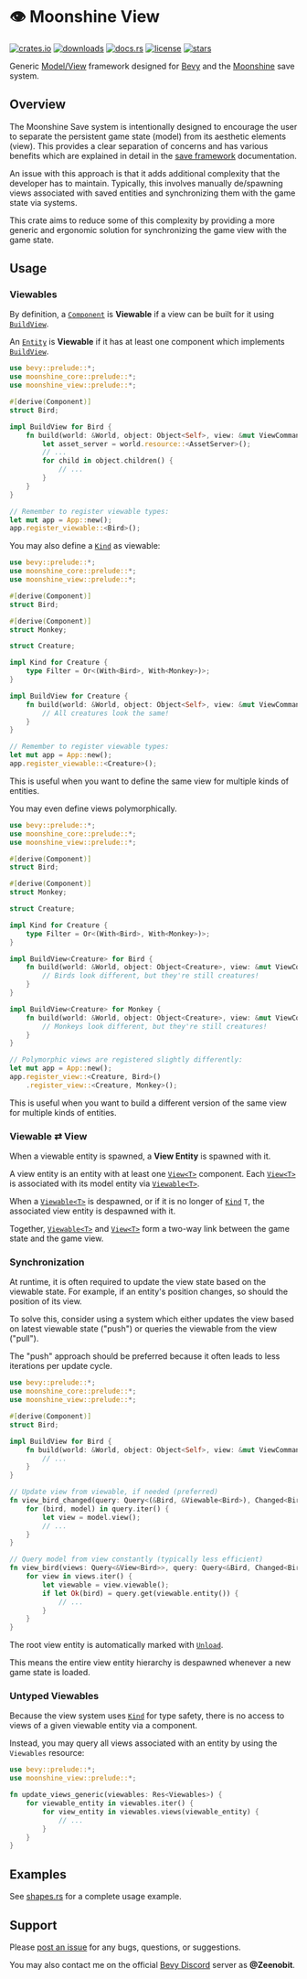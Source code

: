 # 👁️ Moonshine View

[![crates.io](https://img.shields.io/crates/v/moonshine-view)](https://crates.io/crates/moonshine-view)
[![downloads](https://img.shields.io/crates/dr/moonshine-view?label=downloads)](https://crates.io/crates/moonshine-view)
[![docs.rs](https://docs.rs/moonshine-save/badge.svg)](https://docs.rs/moonshine-view)
[![license](https://img.shields.io/crates/l/moonshine-view)](https://github.com/Zeenobit/moonshine_view/blob/main/LICENSE)
[![stars](https://img.shields.io/github/stars/Zeenobit/moonshine_view)](https://github.com/Zeenobit/moonshine_view)

Generic [Model/View](https://en.wikipedia.org/wiki/Model%E2%80%93view%E2%80%93controller) framework designed for [Bevy](https://bevyengine.org/) and the [Moonshine](https://github.com/Zeenobit/moonshine_core) save system.

## Overview

The Moonshine Save system is intentionally designed to encourage the user to separate the persistent game state (model) from its aesthetic elements (view). This provides a clear separation of concerns and has various benefits which are explained in detail in the [save framework](https://github.com/Zeenobit/moonshine_save#Philosophy) documentation.

An issue with this approach is that it adds additional complexity that the developer has to maintain. Typically, this involves manually de/spawning views associated with saved entities and synchronizing them with the game state via systems.

This crate aims to reduce some of this complexity by providing a more generic and ergonomic solution for synchronizing the game view with the game state.

## Usage

### Viewables

By definition, a [`Component`] is **Viewable** if a view can be built for it using [`BuildView`].

An [`Entity`] is **Viewable** if it has at least one component which implements [`BuildView`].

```rust
use bevy::prelude::*;
use moonshine_core::prelude::*;
use moonshine_view::prelude::*;

#[derive(Component)]
struct Bird;

impl BuildView for Bird {
    fn build(world: &World, object: Object<Self>, view: &mut ViewCommands<Self>) {
        let asset_server = world.resource::<AssetServer>();
        // ...
        for child in object.children() {
            // ...
        }
    }
}

// Remember to register viewable types:
let mut app = App::new();
app.register_viewable::<Bird>();
```

You may also define a [`Kind`] as viewable:

```rust
use bevy::prelude::*;
use moonshine_core::prelude::*;
use moonshine_view::prelude::*;

#[derive(Component)]
struct Bird;

#[derive(Component)]
struct Monkey;

struct Creature;

impl Kind for Creature {
    type Filter = Or<(With<Bird>, With<Monkey>)>;
}

impl BuildView for Creature {
    fn build(world: &World, object: Object<Self>, view: &mut ViewCommands<Self>) {
        // All creatures look the same!
    }
}

// Remember to register viewable types:
let mut app = App::new();
app.register_viewable::<Creature>();
```

This is useful when you want to define the same view for multiple kinds of entities.

You may even define views polymorphically.

```rust
use bevy::prelude::*;
use moonshine_core::prelude::*;
use moonshine_view::prelude::*;

#[derive(Component)]
struct Bird;

#[derive(Component)]
struct Monkey;

struct Creature;

impl Kind for Creature {
    type Filter = Or<(With<Bird>, With<Monkey>)>;
}

impl BuildView<Creature> for Bird {
    fn build(world: &World, object: Object<Creature>, view: &mut ViewCommands<Creature>) {
        // Birds look different, but they're still creatures!
    }
}

impl BuildView<Creature> for Monkey {
    fn build(world: &World, object: Object<Creature>, view: &mut ViewCommands<Creature>) {
        // Monkeys look different, but they're still creatures!
    }
}

// Polymorphic views are registered slightly differently:
let mut app = App::new();
app.register_view::<Creature, Bird>()
    .register_view::<Creature, Monkey>();
```

This is useful when you want to build a different version of the same view for multiple kinds of entities.

### Viewable ⇄ View

When a viewable entity is spawned, a **View Entity** is spawned with it.

A view entity is an entity with at least one [`View<T>`] component. Each [`View<T>`] is associated with its model entity via [`Viewable<T>`].

When a [`Viewable<T>`] is despawned, or if it is no longer of [`Kind`] `T`, the associated view entity is despawned with it.

Together, [`Viewable<T>`] and [`View<T>`] form a two-way link between the game state and the game view.

### Synchronization

At runtime, it is often required to update the view state based on the viewable state. For example, if an entity's position changes, so should the position of its view.

To solve this, consider using a system which either updates the view based on latest viewable state ("push") or queries the viewable from the view ("pull").

The "push" approach should be preferred because it often leads to less iterations per update cycle.

```rust
use bevy::prelude::*;
use moonshine_core::prelude::*;
use moonshine_view::prelude::*;

#[derive(Component)]
struct Bird;

impl BuildView for Bird {
    fn build(world: &World, object: Object<Self>, view: &mut ViewCommands<Self>) {
        // ...
    }
}

// Update view from viewable, if needed (preferred)
fn view_bird_changed(query: Query<(&Bird, &Viewable<Bird>), Changed<Bird>>) {
    for (bird, model) in query.iter() {
        let view = model.view();
        // ...
    }
}

// Query model from view constantly (typically less efficient)
fn view_bird(views: Query<&View<Bird>>, query: Query<&Bird, Changed<Bird>>) {
    for view in views.iter() {
        let viewable = view.viewable();
        if let Ok(bird) = query.get(viewable.entity()) {
            // ...
        }
    }
}
```

The root view entity is automatically marked with [`Unload`].

This means the entire view entity hierarchy is despawned whenever a new game state is loaded.

### Untyped Viewables

Because the view system uses [`Kind`] for type safety, there is no access to views of a given viewable entity via a component.

Instead, you may query all views associated with an entity by using the `Viewables` resource:

```rust
use bevy::prelude::*;
use moonshine_view::prelude::*;

fn update_views_generic(viewables: Res<Viewables>) {
    for viewable_entity in viewables.iter() {
        for view_entity in viewables.views(viewable_entity) {
            // ...
        }
    }
}
```

## Examples

See [shapes.rs](examples/shapes.rs) for a complete usage example.

[`Component`]:https://docs.rs/bevy/latest/bevy/ecs/component/trait.Component.html
[`Entity`]:https://docs.rs/bevy/latest/bevy/ecs/entity/struct.Entity.html
[`Kind`]:https://docs.rs/moonshine-kind/latest/moonshine_kind/trait.Kind.html
[`Unload`]:https://docs.rs/moonshine-save/latest/moonshine_save/load/struct.Unload.html
[`BuildView`]:https://docs.rs/moonshine-view/latest/moonshine_view/trait.Observe.html
[`Viewable<T>`]:https://docs.rs/moonshine-view/latest/moonshine_view/struct.Viewable.html
[`View<T>`]:https://docs.rs/moonshine-view/latest/moonshine_view/struct.View.html
[`RegisterView`]:https://docs.rs/moonshine-view/latest/moonshine_view/trait.RegisterView.html
[`ViewCommands`]:https://docs.rs/moonshine-view/latest/moonshine_view/struct.ViewCommands.html

## Support

Please [post an issue](https://github.com/Zeenobit/moonshine_view/issues/new) for any bugs, questions, or suggestions.

You may also contact me on the official [Bevy Discord](https://discord.gg/bevy) server as **@Zeenobit**.
